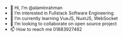 - 👋 Hi, I’m @alaminrahman
- 👀 I’m interested in Fullstack Software Engineering
- 🌱 I’m currently learning VueJS, NuxtJS, WebSocket
- 💞️ I’m looking to collaborate on open source project
- 📫 How to reach me 01883927462

<!---
alaminrahman/alaminrahman is a ✨ special ✨ repository because its `README.md` (this file) appears on your GitHub profile.
You can click the Preview link to take a look at your changes.
--->
